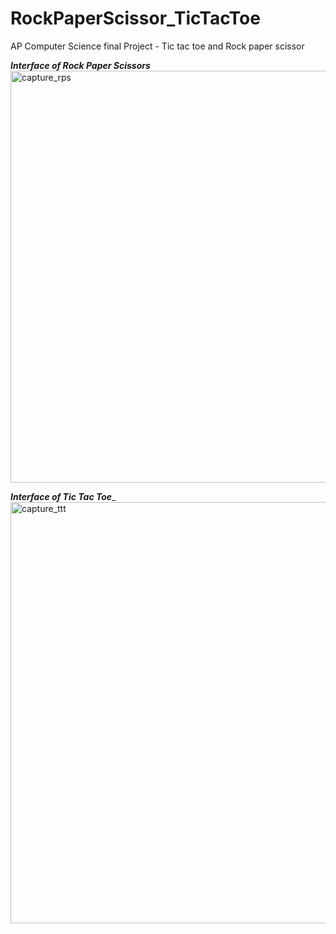 # RockPaperScissor_TicTacToe
AP Computer Science final Project - Tic tac toe and Rock paper scissor

_**Interface of Rock Paper Scissors**_
<img width="659" alt="capture_rps" src="https://github.com/user-attachments/assets/ae6c74ec-d89b-4596-8ddc-78573b6f0438">


_**Interface of Tic Tac Toe**__
<img width="674" alt="capture_ttt" src="https://github.com/user-attachments/assets/fa6c7494-33e9-4de9-9407-53f184356258">
